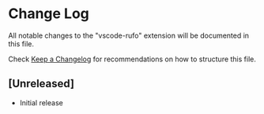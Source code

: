 # Change Log
All notable changes to the "vscode-rufo" extension will be documented in this file.

Check [Keep a Changelog](http://keepachangelog.com/) for recommendations on how to structure this file.

## [Unreleased]
- Initial release
